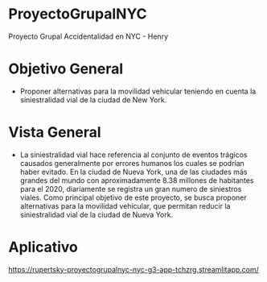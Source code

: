 # ProyectoGrupalNYC
Proyecto Grupal Accidentalidad en NYC - Henry

# Objetivo General
-	Proponer alternativas para la movilidad vehicular teniendo en cuenta la siniestralidad vial de la ciudad de New York.

# Vista General
- La siniestralidad vial hace referencia al conjunto de eventos trágicos causados generalmente por errores humanos los cuales se podrían haber evitado. En la ciudad de Nueva York, una de las ciudades más grandes del mundo con aproximadamente 8.38 millones de habitantes para el 2020, diariamente se registra un gran numero de siniestros viales. Como principal objetivo de este proyecto, se busca proponer alternativas para la movilidad vehicular, que permitan reducir la siniestralidad vial de la ciudad de Nueva York.

# Aplicativo
https://rupertsky-proyectogrupalnyc-nyc-g3-app-tchzrg.streamlitapp.com/
